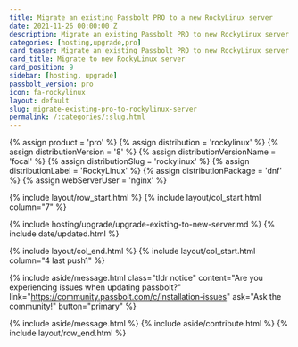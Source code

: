 ```yaml
---
title: Migrate an existing Passbolt PRO to a new RockyLinux server 
date: 2021-11-26 00:00:00 Z
description: Migrate an existing Passbolt PRO to new RockyLinux server
categories: [hosting,upgrade,pro]
card_teaser: Migrate an existing Passbolt PRO to new RockyLinux server 
card_title: Migrate to new RockyLinux server
card_position: 9
sidebar: [hosting, upgrade]
passbolt_version: pro
icon: fa-rockylinux
layout: default
slug: migrate-existing-pro-to-rockylinux-server
permalink: /:categories/:slug.html
---
```


{% assign product = 'pro' %}
{% assign distribution = 'rockylinux' %}
{% assign distributionVersion = '8' %}
{% assign distributionVersionName = 'focal' %}
{% assign distributionSlug = 'rockylinux' %}
{% assign distributionLabel = 'RockyLinux' %}
{% assign distributionPackage = 'dnf' %}
{% assign webServerUser = 'nginx' %}

{% include layout/row_start.html %}
{% include layout/col_start.html column="7" %}

{% include hosting/upgrade/upgrade-existing-to-new-server.md %}
{% include date/updated.html %}

{% include layout/col_end.html %}
{% include layout/col_start.html column="4 last push1" %}

{% include aside/message.html
    class="tldr notice"
    content="Are you experiencing issues when updating passbolt?"
    link="https://community.passbolt.com/c/installation-issues"
    ask="Ask the community!"
    button="primary"
%}

{% include aside/message.html %}
{% include aside/contribute.html %}
{% include layout/row_end.html %}
